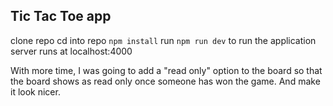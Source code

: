 ## Tic Tac Toe app

clone repo
cd into repo
`npm install`
run `npm run dev` to run the application
server runs at localhost:4000



With more time, I was going to add a "read only" option to the board so that the board shows as read only once someone has won the game. And make it look nicer.
